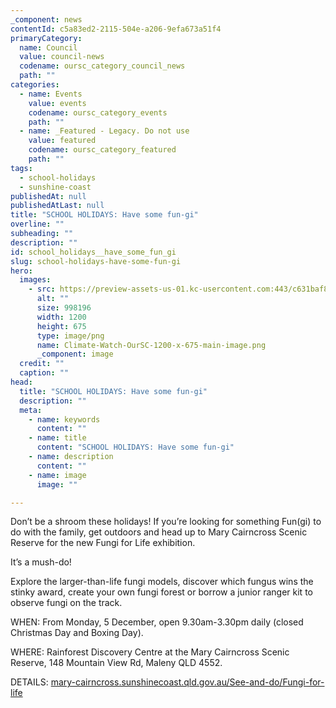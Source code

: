 ```yaml
---
_component: news
contentId: c5a83ed2-2115-504e-a206-9efa673a51f4
primaryCategory:
  name: Council
  value: council-news
  codename: oursc_category_council_news
  path: ""
categories:
  - name: Events
    value: events
    codename: oursc_category_events
    path: ""
  - name: _Featured - Legacy. Do not use
    value: featured
    codename: oursc_category_featured
    path: ""
tags:
  - school-holidays
  - sunshine-coast
publishedAt: null
publishedAtLast: null
title: "SCHOOL HOLIDAYS: Have some fun-gi"
overline: ""
subheading: ""
description: ""
id: school_holidays__have_some_fun_gi
slug: school-holidays-have-some-fun-gi
hero:
  images:
    - src: https://preview-assets-us-01.kc-usercontent.com:443/c631baf8-1b46-001f-580c-d0001b68b4a8/34c6a765-be60-4128-a69c-268ea498da6c/Climate-Watch-OurSC-1200-x-675-main-image.png
      alt: ""
      size: 998196
      width: 1200
      height: 675
      type: image/png
      name: Climate-Watch-OurSC-1200-x-675-main-image.png
      _component: image
  credit: ""
  caption: ""
head:
  title: "SCHOOL HOLIDAYS: Have some fun-gi"
  description: ""
  meta:
    - name: keywords
      content: ""
    - name: title
      content: "SCHOOL HOLIDAYS: Have some fun-gi"
    - name: description
      content: ""
    - name: image
      image: ""

---
```

Don’t be a shroom these holidays! If you’re looking for something Fun(gi) to do with the family, get outdoors and head up to Mary Cairncross Scenic Reserve for the new Fungi for Life exhibition.

It’s a mush-do!

Explore the larger-than-life fungi models, discover which fungus wins the stinky award, create your own fungi forest or borrow a junior ranger kit to observe fungi on the track.

WHEN: From Monday, 5 December, open 9.30am-3.30pm daily (closed Christmas Day and Boxing Day).

WHERE: Rainforest Discovery Centre at the Mary Cairncross Scenic Reserve, 148 Mountain View Rd, Maleny QLD 4552.

DETAILS: [mary-cairncross.sunshinecoast.qld.gov.au/See-and-do/Fungi-for-life](https://mary-cairncross.sunshinecoast.qld.gov.au/See-and-do/Fungi-for-life)
